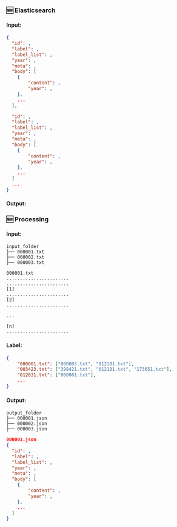 ### 🆕 Elasticsearch

#### Input:
```json
{
  "id": ,
  "label": ,
  "label_list": ,
  "year": ,
  "meta": ,
  "body": [
	{
		"content": ,
		"year": ,
	},
	...
  ],

  "id": ,
  "label": ,
  "label_list": ,
  "year": ,
  "meta": ,
  "body": [
	{
		"content": ,
		"year": ,
	},
	...
  ]
  ...
}
```

#### Output:


### 🆕 Processing
#### Input:
```
input_folder
├── 000001.txt
├── 000002.txt
├── 000003.txt
```

```text
000001.txt
.......................
.......................
[1]
.......................
[2]
.......................

...

[n]
.......................
```

#### Label:
```json
{
    "000001.txt": ["000005.txt", "012101.txt"],
   	"003423.txt": ["398421.txt", "012101.txt", "173651.txt"],
   	"012831.txt": ["000001.txt"],
   	...
}
```

#### Output:
```text
output_folder
├── 000001.json
├── 000002.json
├── 000003.json
```
```json
000001.json
{
  "id": ,
  "label": ,
  "label_list": ,
  "year": ,
  "meta": ,
  "body": [
	{
		"content": ,
		"year": ,
	},
	...
  ]
}
```